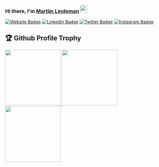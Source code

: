 ### Hi there, I'm <a href="https://martijn-lindeman.com/" target="_blank">Martijn Lindeman</a> <img src="https://media.giphy.com/media/hvRJCLFzcasrR4ia7z/giphy.gif" width="25px">

[![Website Badge](https://img.shields.io/badge/Website-3b5998?style=flat-square&logo=google-chrome&logoColor=white)](https://martijn-lindeman.com/)
[![Linkedin Badge](https://img.shields.io/badge/-LinkedIn-0e76a8?style=flat-square&logo=Linkedin&logoColor=white)](https://www.linkedin.com/in/martijn-lindeman1)
[![Twitter Badge](https://img.shields.io/badge/-Twitter-00acee?style=flat-square&logo=Twitter&logoColor=white)](https://twitter.com/LindemanMartijn)
[![Instagram Badge](https://img.shields.io/badge/-Instagram-e4405f?style=flat-square&logo=Instagram&logoColor=white)](https://www.instagram.com/martijn.lindeman)

<h2>🏆 Github Profile Trophy</h2></a>
<a href="https://github.com/martijnlindeman/github-profile-trophy">
  <img height="180em" src="https://github-profile-trophy.vercel.app/?username=martijnlindeman&column=8&theme=gruvbox&no-frame=true"/>
  <img height="180em" src="https://github-readme-stats.vercel.app/api?username=martijnlindeman&show_icons=true&theme=tokyonight"/>
  <img height="180em" src="https://github-readme-stats.vercel.app/api/top-langs/?username=martijnlindeman&layout=compact&theme=tokyonigh"/>
</a>
